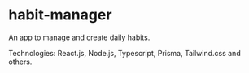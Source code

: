 # habit-manager

An app to manage and create daily habits.

Technologies: React.js, Node.js, Typescript, Prisma, Tailwind.css and others.
